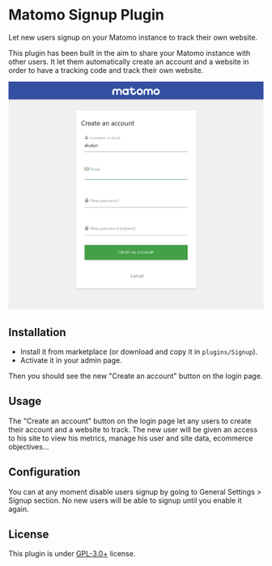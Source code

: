 # Matomo Signup Plugin

Let new users signup on your Matomo instance to track their own website.

This plugin has been built in the aim to share your Matomo instance with other users.
It let them automatically create an account and a website in order to have
a tracking code and track their own website.

![Screenshot](screenshots/1-signup-user.png)

## Installation

- Install it from marketplace (or download and copy it in `plugins/Signup`).
- Activate it in your admin page.

Then you should see the new "Create an account" button on the login page.

## Usage

The "Create an account" button on the login page let any users to create their account and a website to track.
The new user will be given an access to his site to view his metrics, manage his user and site data, ecommerce objectives...

## Configuration

You can at any moment disable users signup by going to General Settings > Signup section.
No new users will be able to signup until you enable it again.

## License

This plugin is under [GPL-3.0+](LICENSE) license.
